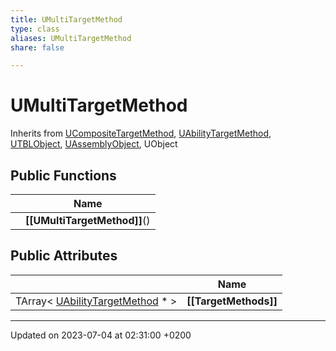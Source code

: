 ```yaml
---
title: UMultiTargetMethod
type: class
aliases: UMultiTargetMethod
share: false

---
```


# UMultiTargetMethod





Inherits from [UCompositeTargetMethod](/docs/SDK/Source/Classes/classUCompositeTargetMethod.md), [UAbilityTargetMethod](/docs/SDK/Source/Classes/classUAbilityTargetMethod.md), [UTBLObject](/docs/SDK/Source/Classes/classUTBLObject.md), [UAssemblyObject](/docs/SDK/Source/Classes/classUAssemblyObject.md), UObject

## Public Functions

|                | Name           |
| -------------- | -------------- |
| | **[[UMultiTargetMethod]]**() |

## Public Attributes

|                | Name           |
| -------------- | -------------- |
| TArray< [UAbilityTargetMethod](/docs/SDK/Source/Classes/classUAbilityTargetMethod.md) * > | **[[TargetMethods]]**  |

-------------------------------

Updated on 2023-07-04 at 02:31:00 +0200